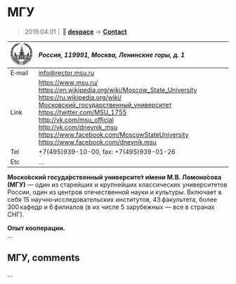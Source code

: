 # МГУ
> 2019.04.01 ┊ **🚀 [despace](index.md)** → **[Contact](contact.md)**

|[![](f/contact/m/msu_logo1_thumb.jpg)](f/contact/m/msu_logo1.png)|*Россия, 119991, Москва, Ленинские горы, д. 1*|
|:--|:--|
|E‑mail| <info@rector.msu.ru> |
|Link| <https://www.msu.ru/><br> <https://en.wikipedia.org/wiki/Moscow_State_University><br> <https://ru.wikipedia.org/wiki/Московский_государственный_университет><br> <https://twitter.com/MSU_1755><br> <http://vk.com/msu_official><br> <http://vk.com/dnevnik_msu><br> <https://www.facebook.com/MoscowStateUniversity><br> <https://www.facebook.com/dnevnik.msu> |
|Tel| +7(495)939-10-00, fax: +7(495)939-01-26 |
|Etc| … |

**Моско́вский госуда́рственный университе́т и́мени М.В. Ломоно́сова (МГУ)** — один из старейших и крупнейших классических университетов России, один из центров отечественной науки и культуры. Включает в себя 15 научно‑исследовательских институтов, 43 факультета, более 300 кафедр и 6 филиалов (в их числе 5 зарубежных — все в странах СНГ).

**Опыт кооперации.**  
…


<p style="page-break-after:always"> </p>

## МГУ, comments

…
